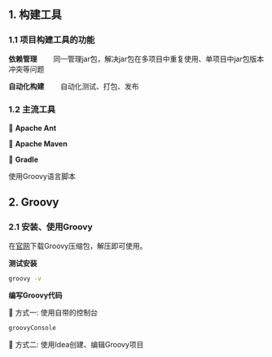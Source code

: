 #

## 1. 构建工具

### 1.1 项目构建工具的功能
  
  <b>依赖管理</b>
&emsp;&emsp;同一管理jar包，解决jar包在多项目中重复使用、单项目中jar包版本冲突等问题
  
  <b>自动化构建</b>
&emsp;&emsp;自动化测试、打包、发布

### 1.2 主流工具

🔹 <b>Apache Ant</b>

🔹 <b>Apache Maven</b>

🔹 <b>Gradle</b>

使用Groovy语言脚本

## 2. Groovy

### 2.1 安装、使用Groovy

在[官网](https://groovy.apache.org/download.html)下载Groovy压缩包，解压即可使用。

<b>测试安装</b>

```cmd
groovy -v
```

<b>编写Groovy代码</b>

🔹 方式一: 使用自带的控制台

```cmd
groovyConsole
```

🔹 方式二: 使用Idea创建、编辑Groovy项目



##